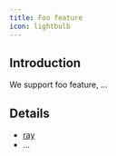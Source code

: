 ```yaml
---
title: Foo feature
icon: lightbulb
---
```


## Introduction

We support foo feature, ...

## Details

- [ray](ray.md)
- ...

